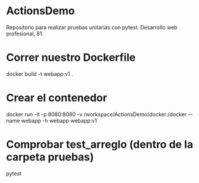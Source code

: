 # ActionsDemo
Repositorio para realizar pruebas unitarias con pytest. Desarrollo web profesional, 81. 

# Correr nuestro Dockerfile
docker build -t webapp:v1 .

# Crear el contenedor 
docker run -it -p 8080:8080 -v /workspace/ActionsDemo/docker:/docker --name webapp -h webapp webapp:v1

# Comprobar test_arreglo (dentro de la carpeta pruebas)
pytest